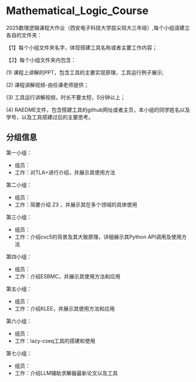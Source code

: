 # Mathematical_Logic_Course
2025数理逻辑课程大作业（西安电子科技大学拔尖班大三年级）,每个小组请建立各自的文件夹：

【1】每个小组文件夹名字，体现搭建工具名称或者主要工作内容；

【2】每个小组文件夹内包含：

(1) 课程上讲解的PPT，包含工具的主要实现原理，工具运行例子展示;  

(2) 课程讲解视频-由任课老师提供；

(3) 工具运行讲解视频，时长不要太短，5分钟以上；

(4) RAEDME文件，包含搭建工具的github网址或者主页，本小组的同学姓名以及学号，以及工具搭建过后的主要思考。

## 分组信息

第一小组：

- 组员：
- 工作：对TLA+进行介绍，并展示其使用方法

第二小组：

- 组员：
- 工作：简要介绍 Z3 ，并展示其在多个领域的具体使用

第三小组：

- 组员：
- 工作：介绍cvc5的背景及其大致原理，详细展示其Python API调用及使用方法

第四小组：
- 组员：	
- 工作：介绍ESBMC，并展示其使用方法和应用

第五小组：
- 组员：
- 工作：介绍KLEE，并展示其使用方法和应用

第六小组：
- 组员：
- 工作：lazy-cseq工具的搭建和使用

第七小组：
- 组员：
- 工作：介绍LLM辅助求解器最新论文以及工具
